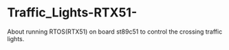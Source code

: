 # Traffic_Lights-RTX51-
About running RTOS(RTX51) on board st89c51 to control the crossing traffic lights.
